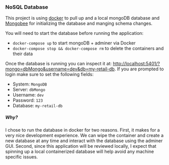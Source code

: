 ### NoSQL Database
This project is using [docker](https://docs.docker.com/install/) to pull up and a local mongoDB database and [Mongobee](https://github.com/mongobee/mongobee)
for initializing the database and manging schema changes. 

You will need to start the database before running the application:

- `docker-compose up` to start mongoDB + adminer via Docker
- `docker-compose stop && docker-compose rm` to delete the containers and their data

Once the database is running you can inspect it at: 
[http://localhost:5401/?mongo=dbMongo&username=dev&db=my-retail-db](http://localhost:5401/?mongo=dbMongo&username=dev&db=my-retail-db).
If you are prompted to login make sure to set the following fields:
- System: `MongoDB`
- Server: `dbMongo`
- Username: `dev`
- Password: `123`
- Database: `my-retail-db`

##### Why?
I chose to run the database in docker for two reasons. First, it makes for a very nice development experience.
We can wipe the container and create a new database at any time and interact with the database using the adminer GUI.
Second, since this application will be reviewed locally, I expect that spinning up a local containerized database
will help avoid any machine specific issues.
